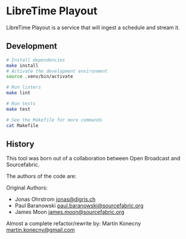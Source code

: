 # LibreTime Playout

LibreTime Playout is a service that will ingest a schedule and stream it.

## Development

```bash
# Install dependencies
make install
# Activate the development environment
source .venv/bin/activate

# Run linters
make lint

# Run tests
make test

# See the Makefile for more commands
cat Makefile
```

## History

This tool was born out of a collaboration between Open Broadcast and Sourcefabric.

The authors of the code are:

Original Authors:

- Jonas Ohrstrom <jonas@digris.ch>
- Paul Baranowski <paul.baranowski@sourcefabric.org>
- James Moon <james.moon@sourcefabric.org>

Almost a complete refactor/rewrite by: Martin Konecny <martin.konecny@gmail.com>
